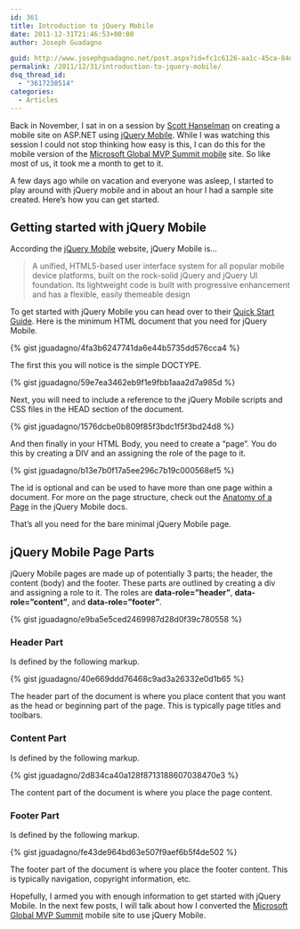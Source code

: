 ```yaml
---
id: 361
title: Introduction to jQuery Mobile
date: 2011-12-31T21:46:53+00:00
author: Joseph Guadagno

guid: http://www.josephguadagno.net/post.aspx?id=fc1c6126-aa1c-45ca-84de-da5aff516222
permalink: /2011/12/31/introduction-to-jquery-mobile/
dsq_thread_id:
  - "3617238514"
categories:
  - Articles
---
```

Back in November, I sat in on a session by [Scott Hanselman](http://www.hanselman.com/blog/) on creating a mobile site on ASP.NET using [jQuery Mobile](http://jquerymobile.com/).  While I was watching this session I could not stop thinking how easy is this, I can do this for the mobile version of the [Microsoft Global MVP Summit mobile](http://mvpsummitevents.info/m/) site. So like most of us, it took me a month to get to it.

A few days ago while on vacation and everyone was asleep, I started to play around with jQuery mobile and in about an hour I had a sample site created.  Here’s how you can get started.

## Getting started with jQuery Mobile

According the [jQuery Mobile](http://http://jquerymobile.com/) website, jQuery Mobile is…

> A unified, HTML5-based user interface system for all popular mobile device platforms, built on the rock-solid jQuery and jQuery UI foundation. Its lightweight code is built with progressive enhancement and has a flexible, easily themeable design

To get started with jQuery Mobile you can head over to their [Quick Start Guide](http://jquerymobile.com/demos/1.0/docs/about/getting-started.html).  Here is the minimum HTML document that you need for jQuery Mobile.

{% gist jguadagno/4fa3b6247741da6e44b5735dd576cca4 %}

The first this you will notice is the simple DOCTYPE.

{% gist jguadagno/59e7ea3462eb9f1e9fbb1aaa2d7a985d %}

Next, you will need to include a reference to the jQuery Mobile scripts and CSS files in the HEAD section of the document.

{% gist jguadagno/1576dcbe0b809f85f3bdc1f5f3bd24d8 %}

And then finally in your HTML Body, you need to create a “page”. You do this by creating a DIV and an assigning the role of the page to it.

{% gist jguadagno/b13e7b0f17a5ee296c7b19c000568ef5 %}

The id is optional and can be used to have more than one page within a document.  For more on the page structure, check out the [Anatomy of a Page](http://jquerymobile.com/demos/1.0/docs/pages/page-anatomy.html) in the jQuery Mobile docs.

That’s all you need for the bare minimal jQuery Mobile page.

## jQuery Mobile Page Parts

jQuery Mobile pages are made up of potentially 3 parts; the header, the content (body) and the footer.  These parts are outlined by creating a div and assigning a role to it.  The roles are **data-role=”header”**, **data-role=”content”**, and **data-role=”footer”**.

{% gist jguadagno/e9ba5e5ced2469987d28d0f39c780558 %}

### Header Part

Is defined by the following markup.

{% gist jguadagno/40e669ddd76468c9ad3a26332e0d1b65 %}

The header part of the document is where you place content that you want as the head or beginning part of the page. This is typically page titles and toolbars.

### Content Part

Is defined by the following markup.

{% gist jguadagno/2d834ca40a128f8713188607038470e3 %}

The content part of the document is where you place the page content.

### Footer Part

Is defined by the following markup.

{% gist jguadagno/fe43de964bd63e507f9aef6b5f4de502 %}

The footer part of the document is where you place the footer content. This is typically navigation, copyright information, etc.

Hopefully, I armed you with enough information to get started with jQuery Mobile. In the next few posts, I will talk about how I converted the [Microsoft Global MVP Summit](http://www.mvpsummitevents.info) mobile site to use jQuery Mobile.